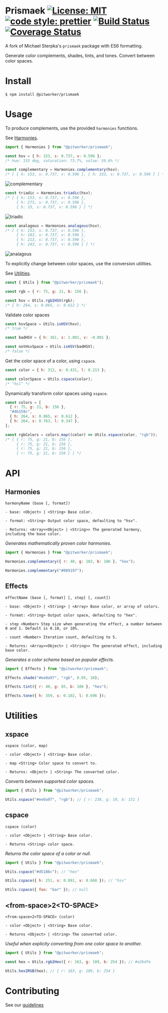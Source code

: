 # Prismaek [![License: MIT](https://img.shields.io/badge/license-MIT-blue)](https://opensource.org/licenses/MIT) [![code style: prettier](https://img.shields.io/badge/code_style-prettier-ff69b4.svg)](https://github.com/prettier/prettier) [![Build Status](https://travis-ci.com/mster/prismaek.svg?branch=main)](https://travis-ci.com/mster/prismaek) [![Coverage Status](https://coveralls.io/repos/github/mster/prismaek/badge.svg?branch=main)](https://coveralls.io/github/mster/prismaek?branch=main)

A fork of Michael Sterpka's `prismaek` package with ES6 formatting.

Generate color complements, shades, tints, and tones. Convert between color spaces.

# Install

```
$ npm install @pitworker/prismaek
```

# Usage

To produce complements, use the provided `harmonies` functions.

See [Harmonies](#Harmonies).

```js
import { Harmonies } from "@pitworker/prismaek";

const hsv = { h: 153, s: 0.737, v: 0.596 };
/* hue: 153 deg, saturation: 73.7%, value: 59.6% */

const complementary = Harmonies.complementary(hsv);
/* [ { h: 153, s: 0.737, v: 0.596 }, { h: 333, s: 0.737, v: 0.596 } ] */
```

![complementary](https://user-images.githubusercontent.com/15038724/118057317-92f8f480-b340-11eb-8a3d-5d3d1ba686ca.png)

```js
const triadic = Harmonies.triadic(hsv);
/* [ { h: 153, s: 0.737, v: 0.596 },
     { h: 273, s: 0.737, v: 0.596 },
     { h: 33, s: 0.737, v: 0.596 } ] */
```

![triadic](https://user-images.githubusercontent.com/15038724/118057439-d9e6ea00-b340-11eb-9638-2ae4cd9ce2be.png)

```js
const analagous = Harmonies.analagous(hsv);
/* [ { h: 153, s: 0.737, v: 0.596 },
     { h: 183, s: 0.737, v: 0.596 },
     { h: 213, s: 0.737, v: 0.596 },
     { h: 243, s: 0.737, v: 0.596 } ] */
```

![analagous](https://user-images.githubusercontent.com/15038724/118057897-c5572180-b341-11eb-91c3-6f4516ad66ad.png)

To explicitly change between color spaces, use the conversion utilities.

See [Utilities](#Utilities).

```js
const { Utils } from "@pitworker/prismaek");

const rgb = { r: 75, g: 21, b: 156 };

const hsv = Utils.rgb2HSV(rgb);
/* { h: 264, s: 0.865, v: 0.612 } */
```

Validate color spaces

```js
const hsvSpace = Utils.isHSV(hsv);
/* true */

const badHSV = { h: 361, s: 1.001, v: -0.001 };

const notHsvSpace = Utils.isHSV(badHSV);
/* false */
```

Get the color space of a color, using `cspace`.

```js
const color = { h: 312, s: 0.431, l: 0.213 };

const colorSpace = Utils.cspace(color);
/* "hsl" */
```

Dynamically transform color spaces using `xspace`.

```js
const colors = [
  { r: 75, g: 21, b: 156 },
  "#4b159c",
  { h: 264, s: 0.865, v: 0.612 },
  { h: 264, s: 0.763, l: 0.347 },
];

const rgbColors = colors.map((color) => Utils.xspace(color, "rgb"));
/* [ { r: 75, g: 21, b: 156 },
     { r: 75, g: 21, b: 156 },
     { r: 75, g: 21, b: 156 },
     { r: 75, g: 21, b: 156 } ] */
```

# API

## Harmonies

```
harmonyName (base [, format])

- base: <Object> | <String> Base color.

- format: <String> Output color space, defaulting to "hsv".

- Returns: <Array<<Object> | <String>> The generated harmony, including the base color.
```

_Generates mathematically proven color harmonies._

```js
import { Harmonies } from "@pitworker/prismaek";

Harmonies.complementary({ r: 40, g: 102, b: 106 }, "hex");

Harmonies.complementary("#009197");
```

## Effects

```
effectName (base [, format] [, step] [, count])

- base: <Object> | <String> | <Array> Base color, or array of colors.

- format: <String> Output color space, defaulting to "hex".

- step <Number> Step size when generating the effect, a number between 0 and 1. Default is 0.10, or 10%.

- count <Number> Iteration count, defaulting to 5.

- Returns: <Array<<Object> | <String>> The generated effect, including base color.
```

_Generates a color scheme based on popular effects._

```js
import { Effects } from "@pitworker/prismaek";

Effects.shade("#ee0a97", "rgb", 0.05, 10);

Effects.tint({ r: 40, g: 65, b: 106 }, "hex");

Effects.tone({ h: 359, s: 0.102, l: 0.696 });
```

# Utilities

## xspace

```
xspace (color, map)

- color <Object> | <String> Base color.

- map <String> Color space to convert to.

- Returns: <Object> | <String> The converted color.
```

_Converts between supported color spaces._

```js
import { Utils } from "@pitworker/prismaek";

Utils.xspace("#ee0a97", "rgb"); // { r: 238, g: 10, b: 151 }
```

## cspace

```
cspace (color)

- color <Object> | <String> Base color.

- Returns <String> color space.
```

_Returns the color space of a color or null._

```js
import { Utils } from "@pitworker/prismaek";

Utils.cspace("#d5186c"); // "hex"

Utils.cspace({ h: 251, s: 0.891, v: 0.668 }); // "hsv"

Utils.cspace({ foo: "bar" }); // null
```

## \<from-space>2\<TO-SPACE>

```
<from-space>2<TO-SPACE> (color)

- color <Object> | <String> Base color.

- Returns <Object> | <String> The converted color.
```

_Useful when explicity converting from one color space to another._

```js
import { Utils } from "@pitworker/prismaek";

const hex = Utils.rgb2Hex({ r: 163, g: 189, b: 254 }); // #a3bdfe

Utils.hex2RGB(hex); // { r: 163, g: 189, b: 254 }
```

# Contributing

See our [guidelines](https://github.com/mster/prismaek/blob/main/CONTRIBUTING.md)

